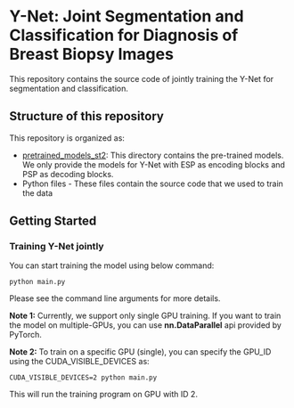 # Y-Net: Joint Segmentation and Classification for Diagnosis of Breast Biopsy Images
This repository contains the source code of jointly training the Y-Net for segmentation and classification.


## Structure of this repository
This repository is organized as:
* [pretrained_models_st2](/stage2/pretrained_model_st2/): This directory contains the pre-trained models. We only provide the models for Y-Net with ESP as encoding blocks and PSP as decoding blocks.
* Python files - These files contain the source code that we used to train the data

## Getting Started

### Training Y-Net jointly

You can start training the model using below command:

```
python main.py 
```

Please see the command line arguments for more details.

**Note 1:** Currently, we support only single GPU training. If you want to train the model on multiple-GPUs, you can use **nn.DataParallel** api provided by PyTorch.

**Note 2:** To train on a specific GPU (single), you can specify the GPU_ID using the CUDA_VISIBLE_DEVICES as:

```
CUDA_VISIBLE_DEVICES=2 python main.py
```

This will run the training program on GPU with ID 2.
